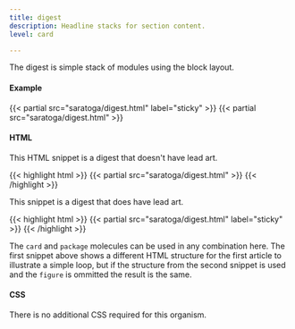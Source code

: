 ```yaml
---
title: digest
description: Headline stacks for section content.
level: card

---
```

The digest is simple stack of modules using the block layout.

#### Example
<div class="example grid">
  {{< partial src="saratoga/digest.html" label="sticky" >}}
  {{< partial src="saratoga/digest.html" >}}
</div>

#### HTML

This HTML snippet is a digest that doesn't have lead art.

{{< highlight html >}}
{{< partial src="saratoga/digest.html" >}}
{{< /highlight >}}

This snippet is a digest that does have lead art.

{{< highlight html >}}
{{< partial src="saratoga/digest.html" label="sticky" >}}
{{< /highlight >}}

The `card` and `package` molecules can be used in any combination here. The first snippet above shows a different HTML structure for the first article to illustrate a simple loop, but if the structure from the second snippet is used and the `figure` is ommitted the result is the same.

#### CSS

There is no additional CSS required for this organism.
